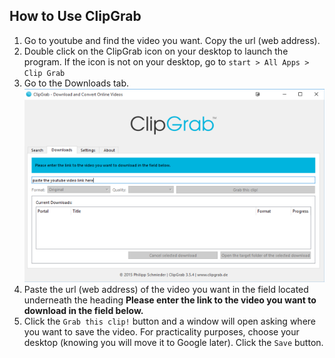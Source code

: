 
## How to Use ClipGrab
1. Go to youtube and find the video you want. Copy the url (web address).
2. Double click on the ClipGrab icon on your desktop to launch the program. If the icon is not on your desktop, go to `start > All Apps > Clip Grab`
3. Go to the Downloads tab. ![ClipGrab](./img/CG.png)
4. Paste the url (web address) of the video you want in the field located underneath the heading **Please enter the link to the video you want to download in the field below.**
5. Click the `Grab this clip!` button and a window will open asking where you want to save the video. For practicality purposes, choose your desktop (knowing you will move it to Google later). Click the `Save` button.